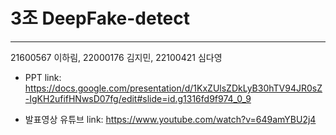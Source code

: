 # 3조 DeepFake-detect
-----------------------------------------------------
21600567 이하림, 22000176 김지민, 22100421 심다영


  * PPT link: https://docs.google.com/presentation/d/1KxZUlsZDkLyB30hTV94JR0sZ-IgKH2ufifHNwsD07fg/edit#slide=id.g1316fd9f974_0_9


  * 발표영상 유튜브 link: https://www.youtube.com/watch?v=649amYBU2j4
